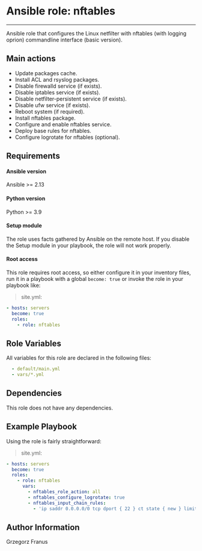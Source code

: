 # Ansible role: nftables
---

Ansible role that configures the Linux netfilter with nftables (with logging oprion) commandline interface (basic version).

## Main actions

* Update packages cache.
* Install ACL and rsyslog packages.
* Disable firewalld service (if exists).
* Disable iptables service (if exists).
* Disable netfilter-persistent service (if exists).
* Disable ufw service (if exists).
* Reboot system (if required).
* Install nftables package.
* Configure and enable nftables service.
* Deploy base rules for nftables.
* Configure logrotate for nftables (optional).

## Requirements

#### Ansible version

Ansible >= 2.13

#### Python version

Python >= 3.9

#### Setup module
The role uses facts gathered by Ansible on the remote host. If you disable the Setup module in your playbook, the role will not work properly.

#### Root access
This role requires root access, so either configure it in your inventory files, run it in a playbook with a global `become: true` or invoke the role in your playbook like:
> site.yml:
```yaml
- hosts: servers
  become: true
  roles:
    - role: nftables
```

## Role Variables

All variables for this role are declared in the following files:
```yaml
  - default/main.yml
  - vars/*.yml
```

## Dependencies

This role does not have any dependencies.

## Example Playbook

Using the role is fairly straightforward:
> site.yml:
```yaml
- hosts: servers
  become: true
  roles:
    - role: nftables
      vars:
        - nftables_role_action: all
        - nftables_configure_logrotate: true
        - nftables_input_chain_rules:
          - 'ip saddr 0.0.0.0/0 tcp dport { 22 } ct state { new } limit rate 10/minute log prefix "[nftables] : accept : input : ssh : " counter accept comment "ssh"'
```

## Author Information

Grzegorz Franus